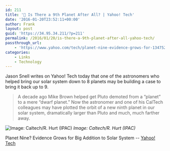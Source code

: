 ```yaml
---
id: 211
title: '🔗 Is There a 9th Planet After All? | Yahoo! Tech'
date: '2016-01-20T23:52:11+00:00'
author: Frank
layout: post
guid: 'https://34.95.34.211/?p=211'
permalink: /2016/01/20/is-there-a-9th-planet-after-all-yahoo-tech/
passthrough_url:
    - 'https://www.yahoo.com/tech/planet-nine-evidence-grows-for-1347529463955510.html://'
categories:
    - Links
    - Technology
---
```


Jason Snell writes on Yahoo! Tech today that one of the astronomers who helped bring our solar system down to 8 planets may be building a case to bring it back up to 9.

>	A decade ago Mike Brown helped get Pluto demoted from a “planet” 
>	to a mere “dwarf planet.” Now the astronomer and one of his CalTech 
>	colleagues may have plotted the orbit of a new ninth planet in our 
>	solar system, dramatically larger than Pluto and much, much farther away.

![Image: Caltech/R. Hurt (IPAC)]({{site.url}}{{site.baseurl}}/assets/images/2016/01/image.jpg)
*Image: Caltech/R. Hurt (IPAC)*

Planet Nine? Evidence Grows for Big Addition to Solar System -- [Yahoo! Tech](https://www.yahoo.com/tech/planet-nine-evidence-grows-for-1347529463955510.html)